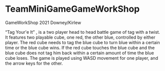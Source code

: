 # TeamMiniGameGameWorkShop
GameWorkShop 2021 Downey/Kirlew 

“Tag Your'e It” , is a two player head to head battle game of tag with a twist. It features two playable cube, one red, the other blue, controlled by either player. The red cube needs to tag the blue cube to turn blue within a certain time or the blue cube wins. If the red cube touches the blue cube and the blue cube does not tag him back within a certain amount of time the blue cube loses.
The game is played using WASD movement for one player, and the arrow keys for the other. 
